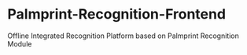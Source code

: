 # Palmprint-Recognition-Frontend
Offline Integrated Recognition Platform based on Palmprint Recognition Module

